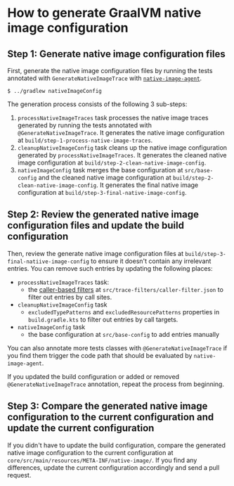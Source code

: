 # How to generate GraalVM native image configuration

## Step 1: Generate native image configuration files

First, generate the native image configuration files by running the tests annotated with
`GenerateNativeImageTrace` with [`native-image-agent`](https://www.graalvm.org/latest/reference-manual/native-image/metadata/AutomaticMetadataCollection/).

```
$ ../gradlew nativeImageConfig
```

The generation process consists of the following 3 sub-steps:

1. `processNativeImageTraces` task processes the native image traces generated by running the tests annotated 
   with `@GenerateNativeImageTrace`. It generates the native image configuration at `build/step-1-process-native-image-traces`.
2. `cleanupNativeImageConfig` task cleans up the native image configuration generated by `processNativeImageTraces`.
   It generates the cleaned native image configuration at `build/step-2-clean-native-image-config`.
3. `nativeImageConfig` task merges the base configuration at `src/base-config` and the cleaned native image
   configuration at `build/step-2-clean-native-image-config`. It generates the final native image configuration
   at `build/step-3-final-native-image-config`.

## Step 2: Review the generated native image configuration files and update the build configuration

Then, review the generate native image configuration files at `build/step-3-final-natiive-image-config`
to ensure it doesn't contain any irrelevant entries. You can remove such entries by updating the following places:

- `processNativeImageTraces` task:
  - the [caller-based filters](https://www.graalvm.org/latest/reference-manual/native-image/metadata/AutomaticMetadataCollection/#caller-based-filters)
    at `src/trace-filters/caller-filter.json` to filter out entries by call sites. 
- `cleanupNativeImageConfig` task
  - `excludedTypePatterns` and `excludedResourcePatterns` properties in `build.gradle.kts` to filter out
    entries by call targets.
- `nativeImageConfig` task
  - the base configuration at `src/base-config` to add entries manually

You can also annotate more tests classes with `@GenerateNativeImageTrace` if you find them trigger the code path
that should be evaluated by `native-image-agent`.

If you updated the build configuration or added or removed `@GenerateNativeImageTrace` annotation,
repeat the process from beginning.

## Step 3: Compare the generated native image configuration to the current configuration and update the current configuration

If you didn't have to update the build configuration, compare the generated native image configuration to
the current configuration at `core/src/main/resources/META-INF/native-image/`. If you find any differences,
update the current configuration accordingly and send a pull request.
